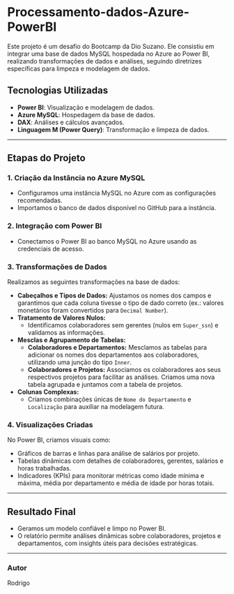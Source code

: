 # Processamento-dados-Azure-PowerBI
Este projeto é um desafio do Bootcamp da Dio Suzano. Ele consistiu em integrar uma base de dados MySQL hospedada no Azure ao Power BI, realizando transformações de dados e análises, seguindo diretrizes específicas para limpeza e modelagem de dados.

## Tecnologias Utilizadas
- **Power BI**: Visualização e modelagem de dados.
- **Azure MySQL**: Hospedagem da base de dados.
- **DAX**: Análises e cálculos avançados.
- **Linguagem M (Power Query)**: Transformação e limpeza de dados.

---

## Etapas do Projeto

### 1. Criação da Instância no Azure MySQL
- Configuramos uma instância MySQL no Azure com as configurações recomendadas.
- Importamos o banco de dados disponível no GitHub para a instância.

### 2. Integração com Power BI
- Conectamos o Power BI ao banco MySQL no Azure usando as credenciais de acesso.

### 3. Transformações de Dados
Realizamos as seguintes transformações na base de dados:
- **Cabeçalhos e Tipos de Dados:** Ajustamos os nomes dos campos e garantimos que cada coluna tivesse o tipo de dado correto (ex.: valores monetários foram convertidos para `Decimal Number`).
- **Tratamento de Valores Nulos:**
  - Identificamos colaboradores sem gerentes (nulos em `Super_ssn`) e validamos as informações.
- **Mesclas e Agrupamento de Tabelas:**
  - **Colaboradores e Departamentos:** Mesclamos as tabelas para adicionar os nomes dos departamentos aos colaboradores, utilizando uma junção do tipo `Inner`.
  - **Colaboradores e Projetos:** Associamos os colaboradores aos seus respectivos projetos para facilitar as análises. Criamos uma nova tabela agrupada e juntamos com a tabela de projetos.
- **Colunas Complexas:**
  - Criamos combinações únicas de `Nome do Departamento` e `Localização` para auxiliar na modelagem futura.

### 4. Visualizações Criadas
No Power BI, criamos visuais como:
- Gráficos de barras e linhas para análise de salários por projeto.
- Tabelas dinâmicas com detalhes de colaboradores, gerentes, salários e horas trabalhadas.
- Indicadores (KPIs) para monitorar métricas como idade mínima e máxima, média por departamento e média de idade por horas totais.

---

## Resultado Final
- Geramos um modelo confiável e limpo no Power BI.
- O relatório permite análises dinâmicas sobre colaboradores, projetos e departamentos, com insights úteis para decisões estratégicas.


---

### Autor
Rodrigo
